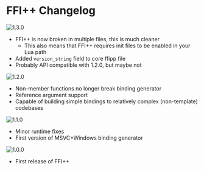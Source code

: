 # FFI++ Changelog

![1.3.0](https://img.shields.io/badge/1.3.0-alpha-orange.svg?style=flat-square)
- FFI++ is now broken in multiple files, this is much cleaner
	- This also means that FFI++ requires init files to be enabled in your Lua path
- Added `version_string` field to core ffipp file
- Probably API compatible with 1.2.0, but maybe not

![1.2.0](https://img.shields.io/badge/1.2.0-latest-brightgreen.svg?style=flat-square)
- Non-member functions no longer break binding generator
- Reference argument support
- Capable of building simple bindings to relatively complex (non-template) codebases

![1.1.0](https://img.shields.io/badge/1.1.0-unsupported-red.svg?style=flat-square)
- Minor runtime fixes
- First version of MSVC+Windows binding generator

![1.0.0](https://img.shields.io/badge/1.0.0-unsupported-red.svg?style=flat-square)
- First release of FFI++